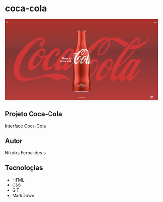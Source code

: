 # coca-cola
![](./img/preview.png)

## Projeto Coca-Cola
Interface Coca-Cola

## Autor
Nikolas Fernandes
s
## Tecnologias
* HTML
* CSS
* GIT 
* MarkDown